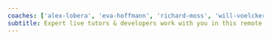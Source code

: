 ```yaml
---
coaches: ['alex-lobera', 'eva-hoffmann', 'richard-moss', 'will-voelcker']
subtitle: Expert live tutors & developers work with you in this remote training to help you master React without having to cut into valuable work!
---
```

